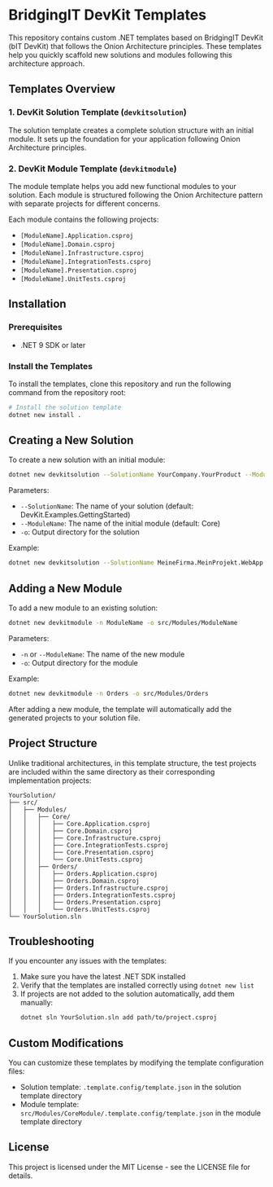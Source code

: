 # BridgingIT DevKit Templates

This repository contains custom .NET templates based on BridgingIT DevKit (bIT DevKit) that follows the Onion Architecture principles. These templates help you quickly scaffold new solutions and modules following this architecture approach.

## Templates Overview

### 1. DevKit Solution Template (`devkitsolution`)

The solution template creates a complete solution structure with an initial module. It sets up the foundation for your application following Onion Architecture principles.

### 2. DevKit Module Template (`devkitmodule`)

The module template helps you add new functional modules to your solution. Each module is structured following the Onion Architecture pattern with separate projects for different concerns.

Each module contains the following projects:
- `[ModuleName].Application.csproj`
- `[ModuleName].Domain.csproj`
- `[ModuleName].Infrastructure.csproj`
- `[ModuleName].IntegrationTests.csproj`
- `[ModuleName].Presentation.csproj`
- `[ModuleName].UnitTests.csproj`

## Installation

### Prerequisites

- .NET 9 SDK or later

### Install the Templates

To install the templates, clone this repository and run the following command from the repository root:

```bash
# Install the solution template
dotnet new install .
```

## Creating a New Solution

To create a new solution with an initial module:

```bash
dotnet new devkitsolution --SolutionName YourCompany.YourProduct --ModuleName Core -o YourProductDirectory
```

Parameters:
- `--SolutionName`: The name of your solution (default: DevKit.Examples.GettingStarted)
- `--ModuleName`: The name of the initial module (default: Core)
- `-o`: Output directory for the solution

Example:
```bash
dotnet new devkitsolution --SolutionName MeineFirma.MeinProjekt.WebApp --ModuleName Core -o MeinProjekt
```

## Adding a New Module

To add a new module to an existing solution:

```bash
dotnet new devkitmodule -n ModuleName -o src/Modules/ModuleName
```

Parameters:
- `-n` or `--ModuleName`: The name of the new module
- `-o`: Output directory for the module

Example:
```bash
dotnet new devkitmodule -n Orders -o src/Modules/Orders
```

After adding a new module, the template will automatically add the generated projects to your solution file.

## Project Structure

Unlike traditional architectures, in this template structure, the test projects are included within the same directory as their corresponding implementation projects:

```
YourSolution/
├── src/
│   ├── Modules/
│   │   ├── Core/
│   │   │   ├── Core.Application.csproj
│   │   │   ├── Core.Domain.csproj
│   │   │   ├── Core.Infrastructure.csproj
│   │   │   ├── Core.IntegrationTests.csproj
│   │   │   ├── Core.Presentation.csproj
│   │   │   └── Core.UnitTests.csproj
│   │   ├── Orders/
│   │   │   ├── Orders.Application.csproj
│   │   │   ├── Orders.Domain.csproj
│   │   │   ├── Orders.Infrastructure.csproj
│   │   │   ├── Orders.IntegrationTests.csproj
│   │   │   ├── Orders.Presentation.csproj
│   │   │   └── Orders.UnitTests.csproj
└── YourSolution.sln
```

## Troubleshooting

If you encounter any issues with the templates:

1. Make sure you have the latest .NET SDK installed
2. Verify that the templates are installed correctly using `dotnet new list`
3. If projects are not added to the solution automatically, add them manually:
   ```bash
   dotnet sln YourSolution.sln add path/to/project.csproj
   ```

## Custom Modifications

You can customize these templates by modifying the template configuration files:
- Solution template: `.template.config/template.json` in the solution template directory
- Module template: `src/Modules/CoreModule/.template.config/template.json` in the module template directory

## License

This project is licensed under the MIT License - see the LICENSE file for details.